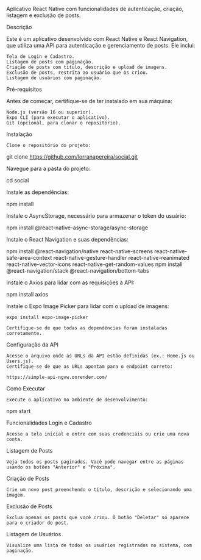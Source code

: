Aplicativo React Native com funcionalidades de autenticação, criação, listagem e exclusão de posts.

Descrição

Este é um aplicativo desenvolvido com React Native e React Navigation, que utiliza uma API para autenticação e gerenciamento de posts. Ele inclui:

    Tela de Login e Cadastro.
    Listagem de posts com paginação.
    Criação de posts com título, descrição e upload de imagens.
    Exclusão de posts, restrita ao usuário que os criou.
    Listagem de usuários com paginação.

Pré-requisitos

Antes de começar, certifique-se de ter instalado em sua máquina:

    Node.js (versão 16 ou superior).
    Expo CLI (para executar o aplicativo).
    Git (opcional, para clonar o repositório).

Instalação

    Clone o repositório do projeto:

git clone https://github.com/lorranapereira/social.git

Navegue para a pasta do projeto:

cd social

Instale as dependências:

npm install

Instale o AsyncStorage, necessário para armazenar o token do usuário:

npm install @react-native-async-storage/async-storage

Instale o React Navigation e suas dependências:

npm install @react-navigation/native react-native-screens react-native-safe-area-context react-native-gesture-handler react-native-reanimated react-native-vector-icons react-native-get-random-values
npm install @react-navigation/stack @react-navigation/bottom-tabs

Instale o Axios para lidar com as requisições à API:

npm install axios

Instale o Expo Image Picker para lidar com o upload de imagens:

    expo install expo-image-picker

    Certifique-se de que todas as dependências foram instaladas corretamente.

Configuração da API

    Acesse o arquivo onde as URLs da API estão definidas (ex.: Home.js ou Users.js).
    Certifique-se de que as URLs apontam para o endpoint correto:

    https://simple-api-ngvw.onrender.com/

Como Executar

    Execute o aplicativo no ambiente de desenvolvimento:

npm start

Funcionalidades
Login e Cadastro

    Acesse a tela inicial e entre com suas credenciais ou crie uma nova conta.

Listagem de Posts

    Veja todos os posts paginados. Você pode navegar entre as páginas usando os botões "Anterior" e "Próxima".

Criação de Posts

    Crie um novo post preenchendo o título, descrição e selecionando uma imagem.

Exclusão de Posts

    Exclua apenas os posts que você criou. O botão "Deletar" só aparece para o criador do post.

Listagem de Usuários

    Visualize uma lista de todos os usuários registrados no sistema, com paginação.
